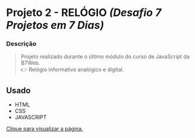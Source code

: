 # Projeto 2 - RELÓGIO *(Desafio 7 Projetos em 7 Dias)*

### Descrição

> Projeto realizado durante o último módulo do curso de JavaScript da B7Web. <br/>
> 👉 Relógio informativo analógico e digital.

## Usado
  - HTML
  - CSS
  - JAVASCRIPT

<a href="https://3lucasrs.github.io/7days-project1-drums/">Clique para visualizar a página.</a>
